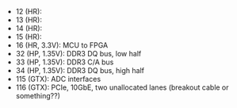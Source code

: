 * 12 (HR):
* 13 (HR):
* 14 (HR):
* 15 (HR): 
* 16 (HR, 3.3V): MCU to FPGA
* 32 (HP, 1.35V): DDR3 DQ bus, low half
* 33 (HP, 1.35V): DDR3 C/A bus
* 34 (HP, 1.35V): DDR3 DQ bus, high half
* 115 (GTX): ADC interfaces
* 116 (GTX): PCIe, 10GbE, two unallocated lanes (breakout cable or something??)